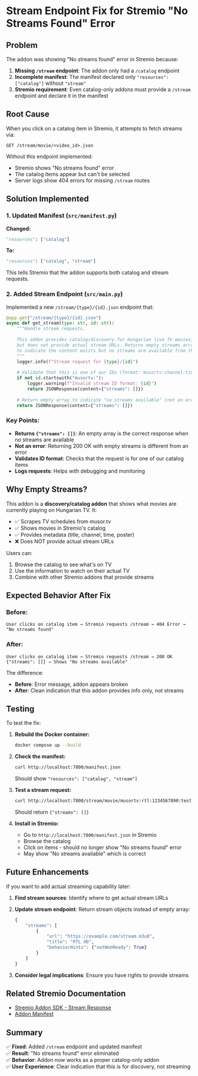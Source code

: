 # Stream Endpoint Fix for Stremio "No Streams Found" Error

## Problem

The addon was showing "No streams found" error in Stremio because:

1. **Missing `/stream` endpoint**: The addon only had a `/catalog` endpoint
2. **Incomplete manifest**: The manifest declared only `"resources": ["catalog"]` without `"stream"`
3. **Stremio requirement**: Even catalog-only addons must provide a `/stream` endpoint and declare it in the manifest

## Root Cause

When you click on a catalog item in Stremio, it attempts to fetch streams via:
```
GET /stream/movie/<video_id>.json
```

Without this endpoint implemented:
- Stremio shows "No streams found" error
- The catalog items appear but can't be selected
- Server logs show 404 errors for missing `/stream` routes

## Solution Implemented

### 1. Updated Manifest (`src/manifest.py`)

**Changed:**
```python
"resources": ["catalog"]
```

**To:**
```python
"resources": ["catalog", "stream"]
```

This tells Stremio that the addon supports both catalog and stream requests.

### 2. Added Stream Endpoint (`src/main.py`)

Implemented a new `/stream/{type}/{id}.json` endpoint that:

```python
@app.get("/stream/{type}/{id}.json")
async def get_stream(type: str, id: str):
    """Handle stream requests.
    
    This addon provides catalog/discovery for Hungarian live TV movies,
    but does not provide actual stream URLs. Returns empty streams array
    to indicate the content exists but no streams are available from this addon.
    """
    logger.info(f"Stream request for {type}/{id}")
    
    # Validate that this is one of our IDs (format: musortv:channel:timestamp:title)
    if not id.startswith("musortv:"):
        logger.warning(f"Invalid stream ID format: {id}")
        return JSONResponse(content={"streams": []})
    
    # Return empty array to indicate "no streams available" (not an error)
    return JSONResponse(content={"streams": []})
```

### Key Points:

- **Returns `{"streams": []}`**: An empty array is the correct response when no streams are available
- **Not an error**: Returning 200 OK with empty streams is different from an error
- **Validates ID format**: Checks that the request is for one of our catalog items
- **Logs requests**: Helps with debugging and monitoring

## Why Empty Streams?

This addon is a **discovery/catalog addon** that shows what movies are currently playing on Hungarian TV. It:

- ✅ Scrapes TV schedules from musor.tv
- ✅ Shows movies in Stremio's catalog
- ✅ Provides metadata (title, channel, time, poster)
- ❌ Does NOT provide actual stream URLs

Users can:
1. Browse the catalog to see what's on TV
2. Use the information to watch on their actual TV
3. Combine with other Stremio addons that provide streams

## Expected Behavior After Fix

### Before:
```
User clicks on catalog item → Stremio requests /stream → 404 Error → "No streams found"
```

### After:
```
User clicks on catalog item → Stremio requests /stream → 200 OK {"streams": []} → Shows "No streams available"
```

The difference:
- **Before**: Error message, addon appears broken
- **After**: Clean indication that this addon provides info only, not streams

## Testing

To test the fix:

1. **Rebuild the Docker container:**
   ```bash
   docker compose up --build
   ```

2. **Check the manifest:**
   ```bash
   curl http://localhost:7000/manifest.json
   ```
   Should show `"resources": ["catalog", "stream"]`

3. **Test a stream request:**
   ```bash
   curl http://localhost:7000/stream/movie/musortv:rtl:1234567890:test-movie.json
   ```
   Should return `{"streams": []}`

4. **Install in Stremio:**
   - Go to `http://localhost:7000/manifest.json` in Stremio
   - Browse the catalog
   - Click on items - should no longer show "No streams found" error
   - May show "No streams available" which is correct

## Future Enhancements

If you want to add actual streaming capability later:

1. **Find stream sources**: Identify where to get actual stream URLs
2. **Update stream endpoint**: Return stream objects instead of empty array:
   ```python
   {
       "streams": [
           {
               "url": "https://example.com/stream.m3u8",
               "title": "RTL HD",
               "behaviorHints": {"notWebReady": True}
           }
       ]
   }
   ```

3. **Consider legal implications**: Ensure you have rights to provide streams

## Related Stremio Documentation

- [Stremio Addon SDK - Stream Response](https://github.com/Stremio/stremio-addon-sdk/blob/master/docs/api/responses/stream.md)
- [Addon Manifest](https://github.com/Stremio/stremio-addon-sdk/blob/master/docs/api/responses/manifest.md)

## Summary

✅ **Fixed**: Added `/stream` endpoint and updated manifest  
✅ **Result**: "No streams found" error eliminated  
✅ **Behavior**: Addon now works as a proper catalog-only addon  
✅ **User Experience**: Clear indication that this is for discovery, not streaming
